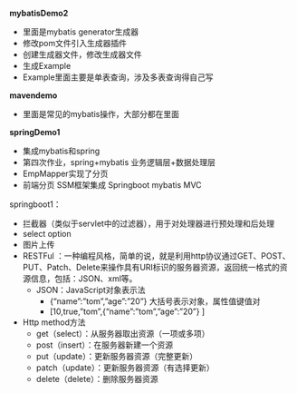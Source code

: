 **mybatisDemo2**

- 里面是mybatis generator生成器
- 修改pom文件引入生成器插件
- 创建生成器文件，修改生成器文件
- 生成Example
- Example里面主要是单表查询，涉及多表查询得自己写

**mavendemo**

- 里面是常见的mybatis操作，大部分都在里面



**springDemo1**

- 集成mybatis和spring
- 第四次作业，spring+mybatis  业务逻辑层+数据处理层
- EmpMapper实现了分页
- 前端分页  SSM框架集成  Springboot mybatis MVC



springboot1：

- 拦截器（类似于servlet中的过滤器），用于对处理器进行预处理和后处理
- select option
- 图片上传
- RESTFul ：一种编程风格，简单的说，就是利用http协议通过GET、POST、PUT、Patch、Delete来操作具有URI标识的服务器资源，返回统一格式的资源信息，包括：JSON、xml等。
    - JSON：JavaScript对象表示法
        - {“name”:”tom”,”age”:”20”}   大括号表示对象，属性值键值对
        - [10,true,”tom”,{“name”:”tom”,”age”:”20”} ]
- Http method方法
    - get（select）：从服务器取出资源（一项或多项）
    - post（insert）：在服务器新建一个资源
    - put（update）：更新服务器资源（完整更新）
    - patch（update）：更新服务器资源（有选择更新）
    - delete（delete）：删除服务器资源



